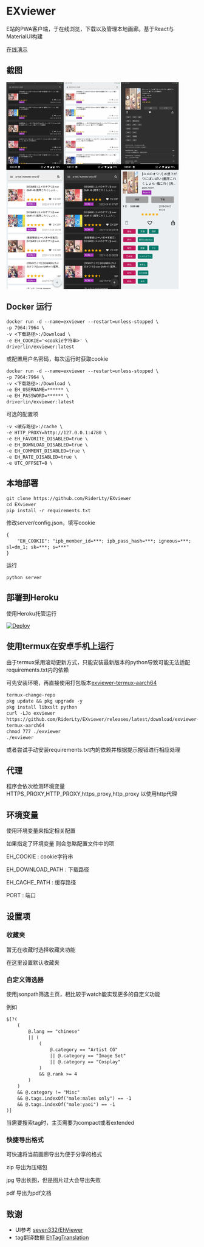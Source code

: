 # EXviewer

E站的PWA客户端，于在线浏览，下载以及管理本地画廊。基于React与MaterialUI构建

[在线演示](https://RiderLty.github.io/EXviewer/demo/)


## 截图

<div style="display: flex;">
<img src="https://raw.githubusercontent.com/RiderLty/EXviewer/master/Screenshot/IMG_0006.jpg" width="30%" title="home"/>
<img src="https://raw.githubusercontent.com/RiderLty/EXviewer/master/Screenshot/IMG_0012.jpg" width="30%" title="home" />
<img src="https://raw.githubusercontent.com/RiderLty/EXviewer/master/Screenshot/IMG_0007.jpg" width="30%" title="home" />
</div>
<div style="display: flex;">
<img src="https://raw.githubusercontent.com/RiderLty/EXviewer/master/Screenshot/Screenshot_20220613-210439.jpg" width="30%" title="home" />
<img src="https://raw.githubusercontent.com/RiderLty/EXviewer/master/Screenshot/Screenshot_20220613-210111.jpg" width="30%" title="detail"/>
<img src="https://raw.githubusercontent.com/RiderLty/EXviewer/master/Screenshot/Screenshot_20220613-210501.jpg" width="30%" title="detail"/>
</div>

## Docker 运行
```
docker run -d --name=exviewer --restart=unless-stopped \
-p 7964:7964 \
-v <下载路径>:/Download \
-e EH_COOKIE='<cookie字符串>' \
driverlin/exviewer:latest 
```

或配置用户名密码，每次运行时获取cookie
```
docker run -d --name=exviewer --restart=unless-stopped \
-p 7964:7964 \
-v <下载路径>:/Download \
-e EH_USERNAME=****** \
-e EH_PASSWORD=****** \
driverlin/exviewer:latest 
```


可选的配置项
```
-v <缓存路径>:/cache \
-e HTTP_PROXY=http://127.0.0.1:4780 \
-e EH_FAVORITE_DISABLED=true \
-e EH_DOWNLOAD_DISABLED=true \
-e EH_COMMENT_DISABLED=true \
-e EH_RATE_DISABLED=true \
-e UTC_OFFSET=8 \
```
## 本地部署

```
git clone https://github.com/RiderLty/EXviewer
cd EXviewer
pip install -r requirements.txt
```
修改server/config.json，填写cookie
```
{
    "EH_COOKIE": "ipb_member_id=***; ipb_pass_hash=***; igneous=***; sl=dm_1; sk=***; s=***"
}
```
运行
```
python server 
```

## 部署到Heroku
使用Heroku托管运行

[![Deploy](https://www.herokucdn.com/deploy/button.png)](https://dashboard.heroku.com/new?template=https://github.com/RiderLty/EXviewer) 

## 使用termux在安卓手机上运行

由于termux采用滚动更新方式，只能安装最新版本的python导致可能无法适配requirements.txt内的依赖

可先安装环境，再直接使用打包版本[exviewer-termux-aarch64](https://github.com/RiderLty/EXviewer/releases/latest/download/exviewer-termux-aarch64)
```
termux-change-repo
pkg update && pkg upgrade -y
pkg install libxslt python
curl -LJo exviewer https://github.com/RiderLty/EXviewer/releases/latest/download/exviewer-termux-aarch64 
chmod 777 ./exviewer
./exviewer
```

或者尝试手动安装requirements.txt内的依赖并根据提示报错进行相应处理


## 代理
程序会依次检测环境变量 HTTPS_PROXY,HTTP_PROXY,https_proxy,http_proxy 以使用http代理

## 环境变量

使用环境变量来指定相关配置

如果指定了环境变量 则会忽略配置文件中的项

EH_COOKIE : cookie字符串

EH_DOWNLOAD_PATH : 下载路径

EH_CACHE_PATH : 缓存路径

PORT : 端口

## 设置项

### 收藏夹
暂无在收藏时选择收藏夹功能

在这里设置默认收藏夹 

### 自定义筛选器
使用jsonpath筛选主页，相比较于watch能实现更多的自定义功能

例如 
```
$[?(
    ( 
        @.lang == "chinese"  
        || (
            (
                @.category == "Artist CG"
                || @.category == "Image Set"
                || @.category == "Cosplay"
            ) 
            && @.rank >= 4
        )
    ) 
    && @.category != "Misc"
    && @.tags.indexOf("male:males only") == -1
    && @.tags.indexOf("male:yaoi") == -1
)]
```

当需要搜索tag时，主页需要为compact或者extended

### 快捷导出格式

可快速将当前画廊导出为便于分享的格式

zip 导出为压缩包

jpg 导出长图，但是图片过大会导出失败

pdf 导出为pdf文档





## 致谢

- UI参考 [seven332/EhViewer](https://github.com/seven332/EhViewer)
- tag翻译数据 [EhTagTranslation](https://github.com/EhTagTranslation/Database)

